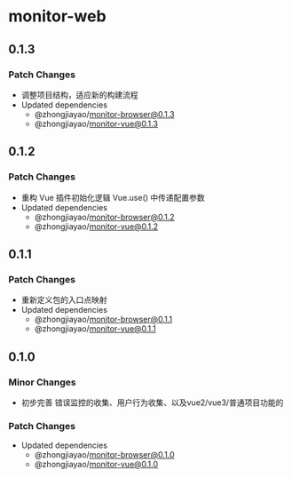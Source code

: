 # monitor-web

## 0.1.3

### Patch Changes

- 调整项目结构，适应新的构建流程
- Updated dependencies
  - @zhongjiayao/monitor-browser@0.1.3
  - @zhongjiayao/monitor-vue@0.1.3

## 0.1.2

### Patch Changes

- 重构 Vue 插件初始化逻辑 Vue.use() 中传递配置参数
- Updated dependencies
  - @zhongjiayao/monitor-browser@0.1.2
  - @zhongjiayao/monitor-vue@0.1.2

## 0.1.1

### Patch Changes

- 重新定义包的入口点映射
- Updated dependencies
  - @zhongjiayao/monitor-browser@0.1.1
  - @zhongjiayao/monitor-vue@0.1.1

## 0.1.0

### Minor Changes

- 初步完善 错误监控的收集、用户行为收集、以及vue2/vue3/普通项目功能的

### Patch Changes

- Updated dependencies
  - @zhongjiayao/monitor-browser@0.1.0
  - @zhongjiayao/monitor-vue@0.1.0

